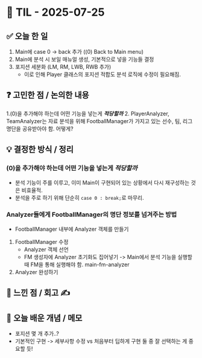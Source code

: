 # 📅 TIL - 2025-07-25

## ✅ 오늘 한 일
1. Main에 case 0 -> back 추가 ((0) Back to Main menu)
2. Main에 분석 시 보일 매뉴얼 생성, 기본적으로 넣을 기능들 결정
3. 포지션 세분화 (LM, RM, LWB, RWB 추가)
    - 이로 인해 Player 클래스의 포지션 적합도 분석 로직에 수정이 필요해짐.

## ❓ 고민한 점 / 논의한 내용
1.(0)을 추가해야 하는데 어떤 기능을 넣는게 ***적당할까*** 
2. PlayerAnalyzer, TeamAnalyzer는 자료 분석을 위해 FootballManager가 가지고 있는 선수, 팀, 리그 명단을 공유받아야 함. 어떻게?

## 💡 결정한 방식 / 정리

### (0)을 추가해야 하는데 어떤 기능을 넣는게 ***적당할까*** 
- 분석 기능이 주를 이루고, 이미 Main이 구현되어 있는 상황에서 다시 재구성하는 것은 비효율적.
- 분석을 주로 하기 위해 단순히 `case 0 : break;`로 마무리.

### Analyzer들에게 FootballManager의 명단 정보를 넘겨주는 방법 
- FootballManager 내부에 Analyzer 객체를 만들기
1. FootballManager 수정
    - Analyzer 객체 선언
    - FM 생성자에 Analyzer 초기화도 집어넣기
    -> Main에서 분석 기능을 실행할 때 FM을 통해 실행해야 함. main-fm-analyzer
2. Analyzer 완성하기


## 📌 느낀 점 / 회고 ✍️

## 📘 오늘 배운 개념 / 메모
- 포지션 몇 개 추가..? 
- 기본적인 구현 -> 세부사항 수정 vs 처음부터 딥하게 구현 둘 중 잘 선택하는 게 중요할 듯!